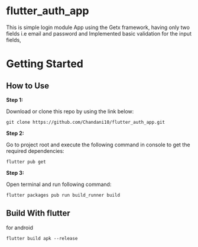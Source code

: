 # flutter_auth_app

This is simple login module App using the Getx framework, having only two fields i.e email and password and 
Implemented basic validation for the input fields,

# Getting Started

## How to Use

**Step 1:**

Download or clone this repo by using the link below:

```
git clone https://github.com/Chandani10/flutter_auth_app.git
```

**Step 2:**

Go to project root and execute the following command in console to get the required dependencies:

```
flutter pub get 

```
**Step 3:**

Open terminal and run following command:

```
flutter packages pub run build_runner build

```

## Build With flutter

for android

```
flutter build apk --release
```

